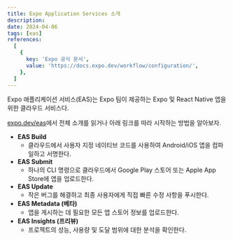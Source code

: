 ```yaml
---
title: Expo Application Services 소개
description:
date: 2024-04-06
tags: [eas]
references:
  [
    {
      key: 'Expo 공식 문서',
      value: 'https://docs.expo.dev/workflow/configuration/',
    },
  ]
---
```


Expo 애플리케이션 서비스(EAS)는 Expo 팀이 제공하는 Expo 및 React Native 앱을 위한 클라우드 서비스다.

[expo.dev/eas](https://expo.dev/eas)에서 전체 소개를 읽거나 아래 링크를 따라 시작하는 방법을 알아보자.

- **EAS Build**
  - 클라우드에서 사용자 지정 네이티브 코드를 사용하여 Android/iOS 앱을 컴파일하고 서명한다.
- **EAS Submit**
  - 하나의 CLI 명령으로 클라우드에서 Google Play 스토어 또는 Apple App Store에 앱을 업로드한다.
- **EAS Update**
  - 작은 버그를 해결하고 최종 사용자에게 직접 빠른 수정 사항을 푸시한다.
- **EAS Metadata (베타)**
  - 앱을 게시하는 데 필요한 모든 앱 스토어 정보를 업로드한다.
- **EAS Insights (프리뷰)**
  - 프로젝트의 성능, 사용량 및 도달 범위에 대한 분석을 확인한다.
